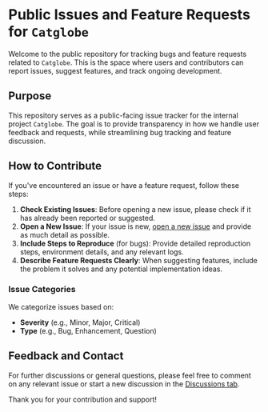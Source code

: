 # Public Issues and Feature Requests for `Catglobe`

Welcome to the public repository for tracking bugs and feature requests related to `Catglobe`. This is the space where users and contributors can report issues, suggest features, and track ongoing development.

## Purpose

This repository serves as a public-facing issue tracker for the internal project `Catglobe`. The goal is to provide transparency in how we handle user feedback and requests, while streamlining bug tracking and feature discussion.

## How to Contribute

If you've encountered an issue or have a feature request, follow these steps:

1. **Check Existing Issues**: Before opening a new issue, please check if it has already been reported or suggested.
2. **Open a New Issue**: If your issue is new, [open a new issue](https://github.com/Catglobe/Catglobe-feedback/issues) and provide as much detail as possible.
3. **Include Steps to Reproduce** (for bugs): Provide detailed reproduction steps, environment details, and any relevant logs.
4. **Describe Feature Requests Clearly**: When suggesting features, include the problem it solves and any potential implementation ideas.

### Issue Categories

We categorize issues based on:
- **Severity** (e.g., Minor, Major, Critical)
- **Type** (e.g., Bug, Enhancement, Question)

## Feedback and Contact

For further discussions or general questions, please feel free to comment on any relevant issue or start a new discussion in the [Discussions tab](https://github.com/Catglobe/Catglobe-feedback/discussions).

Thank you for your contribution and support!
